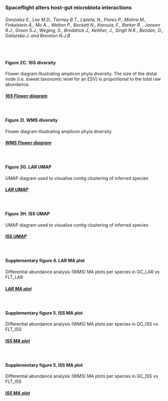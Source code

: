 <h3>Spaceflight alters host-gut microbiota interactions</h3>
<h6>Gonzalez E., Lee M.D., Tierney B.T., Lipieta, N., Flores P., Mishra M., Finkelstein A., Mo A. , Walton P., Beckett N., Karouia, F., Barker R. , Jansen R.J., Green S.J., Weging, S., Broddrick J., Kelliher, J., Singh N.K., Bezdan, D., Galazska J. and Brereton N.J.B</h6>
<br>
<h4>Figure 2C. 16S diversity</h4>
Flower diagram illustrating amplicon phyla diversity. The size of the distal node (i.e. lowest taxonomic level for an ESV) is proportional to the total raw abundance.
<h5><a target="_blank" href="http://htmlpreview.github.io/?https://github.com/gonzalezem/Spaceflight_host_microbiome_interactions/blob/master/Flower_diagram_16S/Flowers.html">16S Flower diagram</a></h5>
<br>
<h4>Figure 2I. WMS diversity</h4>
Flower diagram illustrating amplicon phyla diversity. 
<h5><a target="_blank" href="http://htmlpreview.github.io/?https://github.com/gonzalezem/Spaceflight_host_microbiome_interactions/blob/master/Flower_diagram/Flowers.html">WMS Flower diagram</a></h5>
<br>
<h4>Figure 3G. LAR UMAP</h4>
UMAP diagram used to visualise contig clustering of inferred species
<h5><a target="_blank" href="http://htmlpreview.github.io/?https://github.com/gonzalezem/Spaceflight_host_microbiome_interactions/blob/master/WMS_UMAP_interactive/LAR_UMAP.html">LAR UMAP</a></h5>
<br>
<h4>Figure 3H. ISS UMAP</h4>
UMAP diagram used to visualise contig clustering of inferred species
<h5><a target="_blank" href="http://htmlpreview.github.io/?https://github.com/gonzalezem/Spaceflight_host_microbiome_interactions/blob/master/WMS_UMAP_interactive/ISS_UMAP.html">ISS UMAP</a></h5>
<br>
<h4>Supplementary figure 4. LAR MA plot</h4>
Differential abundance analysis (WMS) MA plots per species in GC_LAR vs FLT_LAR
<h5><a target="_blank" href="http://htmlpreview.github.io/?https://github.com/gonzalezem/Spaceflight_host_microbiome_interactions/blob/master/interactive_MAplot/LAR_interactive_MAPlot.html">LAR MA plot</a></h5>
<br>
<h4>Supplementary figure 5. ISS MA plot</h4>
Differential abundance analysis (WMS) MA plots per species in GC_ISS vs FLT_ISS
<h5><a target="_blank" href="http://htmlpreview.github.io/?https://github.com/gonzalezem/Spaceflight_host_microbiome_interactions/blob/master/interactive_MAplot/ISS_interactive_MAPlot.html">ISS MA plot</a></h5>
<br>
<h4>Supplementary figure 5. ISS MA plot</h4>
Differential abundance analysis (WMS) MA plots per species in GC_ISS vs FLT_ISS
<h5><a target="_blank" href="http://htmlpreview.github.io/?https://github.com/gonzalezem/Spaceflight_host_microbiome_interactions/blob/master/interactive_MAplot/ISS_interactive_MAPlot.html">ISS MA plot</a></h5>

